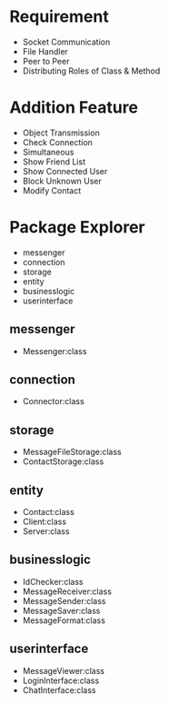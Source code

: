 Requirement
===

* Socket Communication
* File Handler
* Peer to Peer
* Distributing Roles of Class & Method

Addition Feature
===

* Object Transmission
* Check Connection
* Simultaneous
* Show Friend List
* Show Connected User
* Block Unknown User
* Modify Contact

Package Explorer
===

* messenger
* connection
* storage
* entity
* businesslogic
* userinterface

messenger
---

* Messenger:class

connection
---

* Connector:class

storage
---

* MessageFileStorage:class
* ContactStorage:class

entity
---

* Contact:class
* Client:class
* Server:class

businesslogic
---
* IdChecker:class
* MessageReceiver:class
* MessageSender:class
* MessageSaver:class
* MessageFormat:class

userinterface
---
* MessageViewer:class
* LoginInterface:class
* ChatInterface:class
